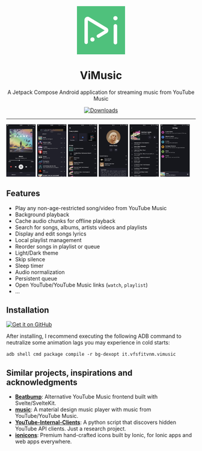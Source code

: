 <div align="center">
    <img src="./app/src/main/ic_launcher-playstore.png" width="128" height="128" style="display: block; margin: 0 auto"/>
    <h1>ViMusic</h1>
    <p>A Jetpack Compose Android application for streaming music from YouTube Music</p>

[![Downloads](https://img.shields.io/badge/-Jetpack%20Compose-3a83f9?style=for-the-badge&logo=jetpackcompose&logoColor=white&labelColor=2ec781)](https://developer.android.com/jetpack/compose)
</div>

---

<p>
  <img src="./fastlane/metadata/android/en-US/images/phoneScreenshots/1.jpg" width="15.5%" />
  <img src="./fastlane/metadata/android/en-US/images/phoneScreenshots/2.jpg" width="15.5%" />
  <img src="./fastlane/metadata/android/en-US/images/phoneScreenshots/3.jpg" width="15.5%" />
  <img src="./fastlane/metadata/android/en-US/images/phoneScreenshots/4.jpg" width="15.5%" />
  <img src="./fastlane/metadata/android/en-US/images/phoneScreenshots/5.jpg" width="15.5%" />
  <img src="./fastlane/metadata/android/en-US/images/phoneScreenshots/6.jpg" width="15.5%" />
</p>

## Features
- Play any non-age-restricted song/video from YouTube Music
- Background playback
- Cache audio chunks for offline playback
- Search for songs, albums, artists videos and playlists
- Display and edit songs lyrics
- Local playlist management
- Reorder songs in playlist or queue
- Light/Dark theme
- Skip silence
- Sleep timer
- Audio normalization
- Persistent queue
- Open YouTube/YouTube Music links (`watch`, `playlist`)
- ...

## Installation
[<img src="https://github.com/machiav3lli/oandbackupx/blob/034b226cea5c1b30eb4f6a6f313e4dadcbb0ece4/badge_github.png" alt="Get it on GitHub" height="80">](https://github.com/vfsfitvnm/ViMusic/releases/latest)

After installing, I recommend executing the following ADB command to neutralize some animation lags you may experience in cold starts:
```
adb shell cmd package compile -r bg-dexopt it.vfsfitvnm.vimusic
```

## Similar projects, inspirations and acknowledgments
- [**Beatbump**](https://github.com/snuffyDev/Beatbump): Alternative YouTube Music frontend built with Svelte/SvelteKit.
- [**music**](https://github.com/z-huang/music): A material design music player with music from YouTube/YouTube Music.
- [**YouTube-Internal-Clients**](https://github.com/zerodytrash/YouTube-Internal-Clients): A python script that discovers hidden YouTube API clients. Just a research project.
- [**ionicons**](https://github.com/ionic-team/ionicons): Premium hand-crafted icons built by Ionic, for Ionic apps and web apps everywhere.
